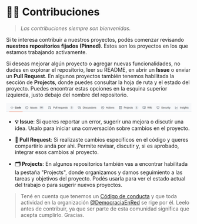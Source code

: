 # 👷‍♀️ Contribuciones

> _Las contribuciones siempre son bienvenidas._

Si te interesa contribuir a nuestros proyectos, podés comenzar revisando **nuestros repositorios fijados (Pinned)**. Estos son los proyectos en los que estamos trabajando activamente.

Si deseas mejorar algún proyecto o agregar nuevas funcionalidades, no dudes en explorar el repositorio, leer su README, en abrir un **Issue** o enviar un **Pull Request**. En algunos proyectos también tenemos habilitada la sección de **Projects**, donde puedes consultar la hoja de ruta y el estado del proyecto. Puedes encontrar estas opciones en la esquina superior izquierda, justo debajo del nombre del repositorio.

![Vista de pestañas](image-contributing.jpeg)

- **💡 Issue**: Si queres reportar un error, sugerir una mejora o discutir una idea. Usalo para iniciar una conversación sobre cambios en el proyecto.

- **🔄 Pull Request**: Si realizaste cambios específicos en el código y queres compartirlo andá por ahi. Permite revisar, discutir y, si es aprobado, integrar esos cambios al proyecto.

- **🗂 Projects**: En algunos repositorios también vas a encontrar habilitada la pestaña "Projects", donde organizamos y damos seguimiento a las tareas y objetivos del proyecto. Podés usarla para ver el estado actual del trabajo o para sugerir nuevos proyectos.

> Tené en cuenta que tenemos un [Código de conducta](CODE_OF_CONDUCT.md) y que toda actividad en la organización [@DemocraciaEnRed](https://github.com/DemocraciaEnRed) se rige por él. Leelo antes de contribuir, ya que ser parte de esta comunidad significa que acepta cumplirlo. Gracias.
